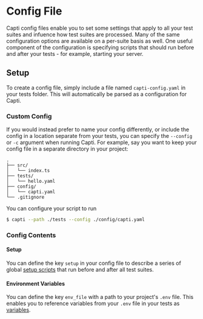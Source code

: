 # Config File

Capti config files enable you to set some settings that apply to all your test suites and infuence how test suites are processed. Many of the same configuration options are available on a per-suite basis as well. One useful component of the configuration is specifying scripts that should run before and after your tests - for example, starting your server.

## Setup

To create a config file, simply include a file named `capti-config.yaml` in your tests folder. This will automatically be parsed as a configuration for Capti.

### Custom Config

If you would instead prefer to name your config differently, or include the config in a location separate from your tests, you can specify the `--config` or `-c` argument when running Capti. For example, say you want to keep your config file in a separate directory in your project:

```
.
├── src/
│   └── index.ts
├── tests/
│   └── hello.yaml
├── config/
│   └── capti.yaml
└── .gitignore
```

You can configure your script to run 

```bash
$ capti --path ./tests --config ./config/capti.yaml
```

### Config Contents

#### Setup

You can define the key `setup` in your config file to describe a series of global [setup scripts](./scripts.md) that run before and after all test suites.

#### Environment Variables

You can define the key `env_file` with a path to your project's `.env` file. This enables you to reference variables from your `.env` file in your tests as [variables](../variables.md).
